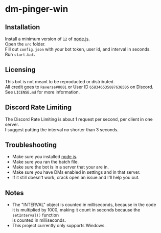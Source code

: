 # dm-pinger-win
## Installation
Install a minimum version of `12` of [node.js](https://nodejs.org/en/download/).\
Open the `src` folder.\
Fill out `config.json` with your bot token, user id, and interval in seconds.\
Run `start.bat`.
## Licensing
This bot is not meant to be reproducted or distributed.\
All credit goes to `Reverse#0001` or User ID `658346535087636505` on Discord.\
See `LICENSE.md` for more information.
## Discord Rate Limiting
The Discord Rate Limiting is about 1 request per second, per client in one server.\
I suggest putting the interval no shorter than 3 seconds.
## Troubleshooting
- Make sure you installed [node.js](https://nodejs.org/en/download/).
- Make sure you ran the batch file.
- Make sure the bot is in a server that your are in.
- Make sure you have DMs enabled in settings and in that server.
- If it still doesn't work, crack open an issue and I'll help you out.
## Notes
- The "INTERVAL" object is counted in milliseconds, because in the code\
it is multiplied by 1000, making it count in seconds because the `setInterval()` function\
is counted in milliseconds.
- This project currently only supports Windows.
